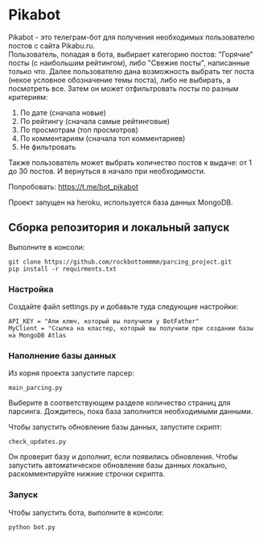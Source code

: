 # Pikabot
Pikabot - это телеграм-бот для получения необходимых пользователю постов с сайта Pikabu.ru.  
Пользователь, попадая в бота, выбирает категорию постов: "Горячие" посты (с наибольшим рейтингом), либо "Свежие посты", написанные только что. Далее пользователю дана возможность выбрать тег поста (некое условное обозначение темы поста), либо не выбирать, а посмотреть все. Затем он может отфильтровать посты по разным критериям:
1. По дате (сначала новые)
2. По рейтингу (сначала самые рейтинговые)
3. По просмотрам (топ просмотров)
4. По комментариям (сначала топ комментариев)
5. Не фильтровать

Также пользователь может выбрать количество постов к выдаче: от 1 до 30 постов. И вернуться в начало при необходимости.

Попробовать: https://t.me/bot_pikabot  

Проект запущен на heroku, используется база данных MongoDB.

## Сборка репозитория и локальный запуск
Выполните в консоли:
```
git clone https://github.com/rockbottommmm/parcing_project.git
pip install -r requirments.txt
```
 
### Настройка
Создайте файл settings.py и добавьте туда следующие настройки:
```
API_KEY = "Апи ключ, который вы получили у BotFather"
MyClient = "Ссылка на кластер, который вы получили при создании базы на MongoDB Atlas
```
### Наполнение базы данных
Из корня проекта запустите парсер:
```
main_parcing.py
```
Выберите в соответствующем разделе количество страниц для парсинга.
Дождитесь, пока база заполнится необходимыми данными.

Чтобы запустить обновление базы данных, запустите скрипт:
```
check_updates.py
```
Он проверит базу и дополнит, если появились обновления.
Чтобы запустить автоматическое обновление базы данных локально, раскомментируйте нижние строчки скрипта.

### Запуск
Чтобы запустить бота, выполните в консоли:
```
python bot.py
```